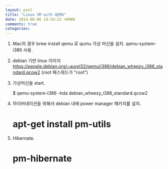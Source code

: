 ```yaml
---
layout: post
title: "Linux VM with QEMU"
date: 2014-08-06 14:54:22 +0900
comments: true
categories: 
---
```


1. Mac의 경우 brew install qemu 로 qumu 가상 머신을 설치. qemu-system-i386 사용.

2. debian 기반 linux 이미지 https://people.debian.org/~aurel32/qemu/i386/debian_wheezy_i386_standard.qcow2 (root 패스워드가 "root")

3. 가상머신을 start. 

    $ qemu-system-i386 -hda debian_wheezy_i386_standard.qcow2

4. 하이버네이션을 위해서 debian 내에 power manager 패키지를 설치.

    # apt-get install pm-utils

5. Hibernate.

    # pm-hibernate
